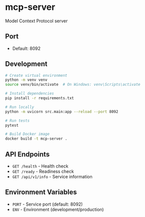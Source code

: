 # mcp-server

Model Context Protocol server

## Port
- Default: 8092

## Development

```bash
# Create virtual environment
python -m venv venv
source venv/bin/activate  # On Windows: venv\Scripts\activate

# Install dependencies
pip install -r requirements.txt

# Run locally
python -m uvicorn src.main:app --reload --port 8092

# Run tests
pytest

# Build Docker image
docker build -t mcp-server .
```

## API Endpoints

- `GET /health` - Health check
- `GET /ready` - Readiness check
- `GET /api/v1/info` - Service information

## Environment Variables

- `PORT` - Service port (default: 8092)
- `ENV` - Environment (development/production)
